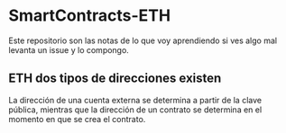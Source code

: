 # SmartContracts-ETH

Este repositorio son las notas de lo que voy aprendiendo si ves algo mal levanta un issue y lo compongo.

<h2> ETH dos tipos de direcciones existen </h2>

<p> La dirección de una cuenta externa se determina a partir de la clave pública, mientras que la dirección de un contrato se determina en el momento en que se crea el contrato. </p>
